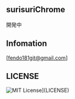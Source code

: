 ## surisuriChrome

開発中

## Infomation

[fendo181git@gmail.com]

## LICENSE

![MIT License](http://img.shields.io/badge/license-MIT-blue.svg?style=flat)](LICENSE)